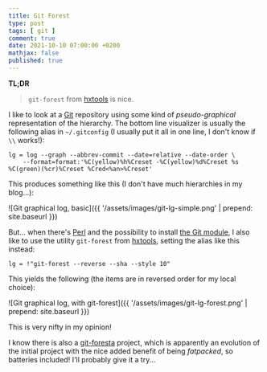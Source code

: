 ```yaml
---
title: Git Forest
type: post
tags: [ git ]
comment: true
date: 2021-10-10 07:00:00 +0200
mathjax: false
published: true
---
```


**TL;DR**

> `git-forest` from [hxtools][] is nice.

I like to look at a [Git][] repository using some kind of
*pseudo-graphical* representation of the hierarchy. The bottom line
visualizer is usually the following alias in `~/.gitconfig` (I usually
put it all in one line, I don't know if `\\` works!):

```
lg = log --graph --abbrev-commit --date=relative --date-order \
    --format=format:'%C(yellow)%h%Creset -%C(yellow)%d%Creset %s %C(green)(%cr)%Creset %Cred<%an>%Creset'
```

This produces something like this (I don't have much hierarchies in my
blog...):

![Git graphical log, basic]({{ '/assets/images/git-lg-simple.png' | prepend: site.baseurl }})

But... when there's [Perl][] and the possibility to install [the Git
module][], I also like to use the utility `git-forest` from [hxtools][],
setting the alias like this instead:

```
lg = !"git-forest --reverse --sha --style 10"
```

This yields the following (the items are in reversed order for my local
choice):

![Git graphical log, with git-forest]({{ '/assets/images/git-lg-forest.png' | prepend: site.baseurl }})

This is very nifty in my opinion!

I know there is also a [git-foresta][] project, which is apparently an
evolution of the initial project with the nice added benefit of being
*fatpacked*, so batteries included! I'll probably give it a try...

[Perl]: https://www.perl.org/
[Raku]: https://raku.org/
[hxtools]: http://inai.de/projects/hxtools/
[Git]: https://git-scm.com/
[the Git module]: https://metacpan.org/pod/Git
[git-foresta]: https://github.com/takaaki-kasai/git-foresta
